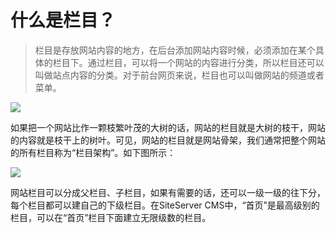# 什么是栏目？

> 栏目是存放网站内容的地方，在后台添加网站内容时候，必须添加在某个具体的栏目下。通过栏目，可以将一个网站的内容进行分类，所以栏目还可以叫做站点内容的分类。对于前台网页来说，栏目也可以叫做网站的频道或者菜单。

![](/assets/201.jpg)

如果把一个网站比作一颗枝繁叶茂的大树的话，网站的栏目就是大树的枝干，网站的内容就是枝干上的树叶。可见，网站的栏目就是网站骨架，我们通常把整个网站的所有栏目称为“栏目架构”。如下图所示：

![](/assets/202.png)

网站栏目可以分成父栏目、子栏目，如果有需要的话，还可以一级一级的往下分，每个栏目都可以建自己的下级栏目。在SiteServer CMS中，“首页”是最高级别的栏目，可以在“首页”栏目下面建立无限级数的栏目。